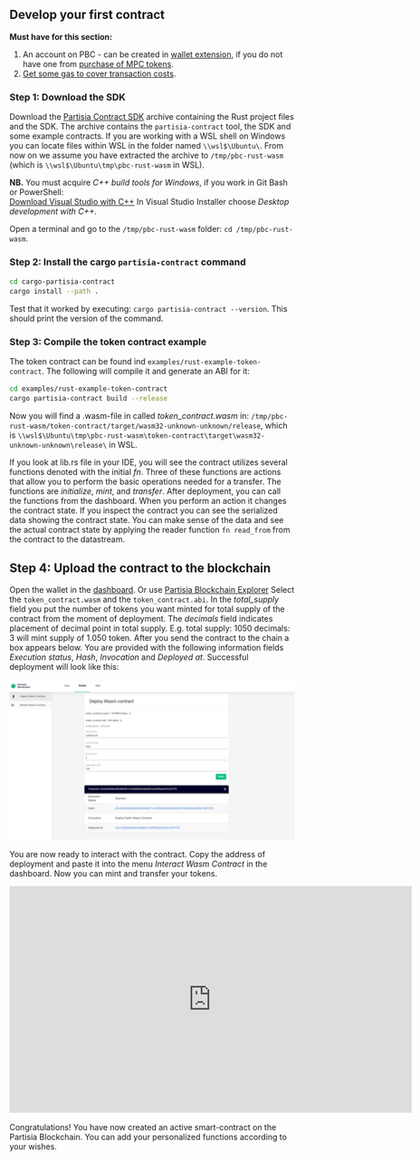 ## Develop your first contract

**Must have for this section:**  
1. An account on PBC - can be created in [wallet extension](https://chrome.google.com/webstore/detail/partisia-wallet/gjkdbeaiifkpoencioahhcilildpjhgh), if you do not have one from [purchase of MPC tokens](https://kyc.partisiablockchain.com/).  
2. [Get some gas to cover transaction costs](byoc.md).

### Step 1: Download the SDK

Download the [Partisia Contract SDK](LINK_TO_RUST_CONTRACT_SDK) archive containing the Rust project
files and the SDK. The archive contains the `partisia-contract` tool, the SDK and some example contracts.
If you are working with a WSL shell on Windows you can locate files within WSL in the folder named `\\wsl$\Ubuntu\`.
From now on we assume you have extracted the archive to `/tmp/pbc-rust-wasm` (which is `\\wsl$\Ubuntu\tmp\pbc-rust-wasm` in WSL).

**NB.** You must acquire *C++ build tools for Windows*, if you work in Git Bash or PowerShell:  
[Download Visual Studio with C++](https://visualstudio.microsoft.com/downloads/) In Visual Studio Installer choose *Desktop development with C++*.

Open a terminal and go to the `/tmp/pbc-rust-wasm` folder: `cd /tmp/pbc-rust-wasm`.

### Step 2: Install the cargo `partisia-contract` command

```bash 
cd cargo-partisia-contract
cargo install --path .
```

Test that it worked by executing: `cargo partisia-contract --version`. This should print the version of the command.

### Step 3: Compile the token contract example

The token contract can be found ind `examples/rust-example-token-contract`.
The following will compile it and generate an ABI for it:

```` bash
cd examples/rust-example-token-contract
cargo partisia-contract build --release
````

Now you will find a .wasm-file in called *token_contract.wasm* in: `/tmp/pbc-rust-wasm/token-contract/target/wasm32-unknown-unknown/release`, which is `\\wsl$\Ubuntu\tmp\pbc-rust-wasm\token-contract\target\wasm32-unknown-unknown\release\` in WSL.

If you look at lib.rs file in your IDE, you will see the contract utilizes several functions denoted with the initial *fn*. Three of these functions are actions that allow you to perform the basic operations needed for a transfer. The functions are *initialize*, *mint*, and *transfer*. After deployment, you can call the functions from the dashboard. When you perform an action it changes the contract state. If you inspect the contract you can see the serialized data showing the contract state. You can make sense of the data and see the actual contract state by applying the reader function `fn read_from` from the contract to the datastream.

## Step 4: Upload the contract to the blockchain

Open the wallet in the [dashboard](https://dashboard.partisiablockchain.com/wallet/upload_wasm). Or use [Partisia Blockchain Explorer](https://mpcexplorer.com/deploy-contract) Select the `token_contract.wasm` and the `token_contract.abi`. In the *total_supply* field you put the number of tokens you want minted for total supply of the contract from the moment of deployment. The *decimals* field indicates placement of decimal point in total supply. E.g. total supply: 1050 decimals: 3 will mint supply of 1.050 token. After you send the contract to the chain a box appears below. You are provided with the following information fields *Execution status*, *Hash*, *Invocation* and *Deployed at*.  Successful deployment will look like
this:

![deployment](deployment.png)

You are now ready to interact with the contract. Copy the address of deployment and paste it into the menu *Interact Wasm Contract* in the dashboard. Now you can mint and transfer your tokens.

<div class="embed-video-wrapper">
<iframe width="711" height="400" src="https://www.youtube.com/embed/qV2grtWDxUE" title="YouTube video player" frameborder="0" allowfullscreen></iframe>
</div>

Congratulations! You have now created an active smart-contract on the Partisia Blockchain. You can add your personalized functions according to your wishes.  
